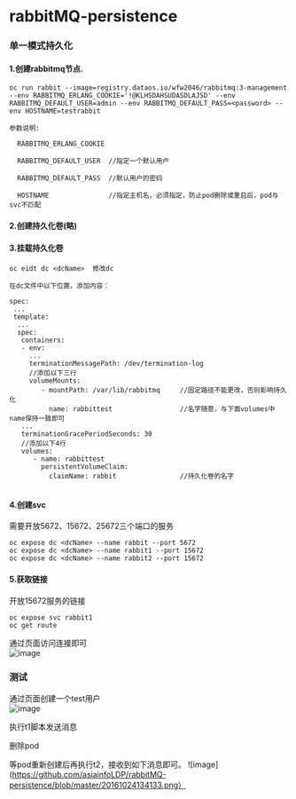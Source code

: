 # rabbitMQ-persistence

### 单一模式持久化

#### 1.创建rabbitmq节点.

```
oc run rabbit --image=registry.dataos.io/wfw2046/rabbitmq:3-management --env RABBITMQ_ERLANG_COOKIE='!@KLHSDAHSUDASDLAJSD' --env RABBITMQ_DEFAULT_USER=admin --env RABBITMQ_DEFAULT_PASS=<password> --env HOSTNAME=testrabbit

参数说明:

  RABBITMQ_ERLANG_COOKIE
  
  RABBITMQ_DEFAULT_USER  //指定一个默认用户
  
  RABBITMQ_DEFAULT_PASS  //默认用户的密码
  
  HOSTNAME               //指定主机名，必须指定，防止pod删除或重启后，pod与svc不匹配

```
#### 2.创建持久化卷(略)

#### 3.挂载持久化卷

```
oc eidt dc <dcName>  修改dc

在dc文件中以下位置，添加内容：

spec:
 ...
 template:
  ...
  spec:
   containers:
   - env:
     ...
     terminationMessagePath: /dev/termination-log
     //添加以下三行
     volumeMounts:
        - mountPath: /var/lib/rabbitmq     //固定路径不能更改，否则影响持久化 
          name: rabbittest                 //名字随意，与下面volumes中name保持一致即可
   ...
   terminationGracePeriodSeconds: 30
   //添加以下4行
   volumes:
      - name: rabbittest
        persistentVolumeClaim:
          claimName: rabbit                //持久化卷的名字
          
```

#### 4.创建svc

需要开放5672、15672、25672三个端口的服务 

```
oc expose dc <dcName> --name rabbit --port 5672
oc expose dc <dcName> --name rabbit1 --port 15672
oc expose dc <dcName> --name rabbit2 --port 15672
```
#### 5.获取链接
开放15672服务的链接
```
oc expose svc rabbit1
oc get route
```

通过页面访问连接即可                                  
![image](https://github.com/asiainfoLDP/rabbitMQ-persistence/blob/master/20161024132106.png)


### 测试

通过页面创建一个test用户  
![image](https://github.com/asiainfoLDP/rabbitMQ-persistence/blob/master/20161024132339.png)

执行t1脚本发送消息

删除pod

等pod重新创建后再执行t2，接收到如下消息即可。 
![image](https://github.com/asiainfoLDP/rabbitMQ-persistence/blob/master/20161024134133.png）

